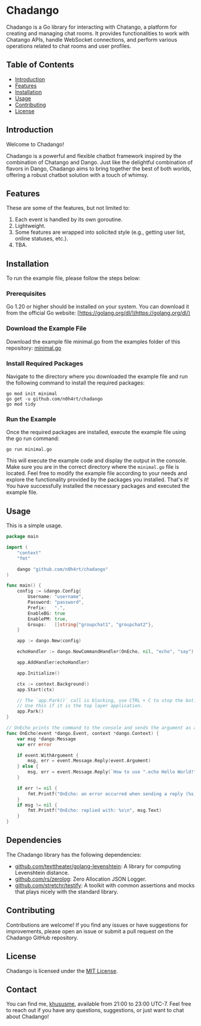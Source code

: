 # Chadango
Chadango is a Go library for interacting with Chatango, a platform for creating and managing chat rooms. It provides functionalities to work with Chatango APIs, handle WebSocket connections, and perform various operations related to chat rooms and user profiles.

## Table of Contents
- [Introduction](#introduction)
- [Features](#features)
- [Installation](#installation)
- [Usage](#usage)
- [Contributing](#contributing)
- [License](#license)

## Introduction
Welcome to Chadango!

Chadango is a powerful and flexible chatbot framework inspired by the combination of Chatango and Dango. Just like the delightful combination of flavors in Dango, Chadango aims to bring together the best of both worlds, offering a robust chatbot solution with a touch of whimsy.

## Features
These are some of the features, but not limited to:
1. Each event is handled by its own goroutine.
2. Lightweight.
3. Some features are wrapped into solicited style (e.g., getting user list, online statuses, etc.).
4. TBA.

## Installation
To run the example file, please follow the steps below:

### Prerequisites
Go 1.20 or higher should be installed on your system. You can download it from the official Go website: [https://golang.org/dl/](https://golang.org/dl/)

### Download the Example File
Download the example file minimal.go from the examples folder of this repository: [minimal.go](https://raw.githubusercontent.com/n0h4rt/chadango/master/examples/minimal/minimal.go)

### Install Required Packages
Navigate to the directory where you downloaded the example file and run the following command to install the required packages:

```shell
go mod init minimal
go get -u github.com/n0h4rt/chadango
go mod tidy
```

### Run the Example
Once the required packages are installed, execute the example file using the go run command:

```shell
go run minimal.go
```

This will execute the example code and display the output in the console.
Make sure you are in the correct directory where the `minimal.go` file is located.
Feel free to modify the example file according to your needs and explore the functionality provided by the packages you installed.
That's it! You have successfully installed the necessary packages and executed the example file.

## Usage
This is a simple usage.

```go
package main

import (
	"context"
	"fmt"

	dango "github.com/n0h4rt/chadango"
)

func main() {
	config := &dango.Config{
		Username: "username",
		Password: "password",
		Prefix:   ".",
		EnableBG: true
		EnablePM: true,
		Groups:   []string{"groupchat1", "groupchat2"},
	}

	app := dango.New(config)

	echoHandler := dango.NewCommandHandler(OnEcho, nil, "echo", "say")

	app.AddHandler(echoHandler)

	app.Initialize()

	ctx := context.Background()
	app.Start(ctx)

	// The `app.Park()` call is blocking, use CTRL + C to stop the bot.
	// Use this if it is the top layer application.
	app.Park()
}

// OnEcho prints the command to the console and sends the argument as a reply.
func OnEcho(event *dango.Event, context *dango.Context) {
	var msg *dango.Message
	var err error

	if event.WithArgument {
		msg, err = event.Message.Reply(event.Argument)
	} else {
		msg, err = event.Message.Reply(`How to use ".echo Hello World!"`)
	}

	if err != nil {
		fmt.Printf("OnEcho: an error occurred when sending a reply (%s)\n", err)
	}
	if msg != nil {
		fmt.Printf("OnEcho: replied with: %s\n", msg.Text)
	}
}
```

## Dependencies
The Chadango library has the following dependencies:
- [github.com/texttheater/golang-levenshtein](https://github.com/texttheater/golang-levenshtein): A library for computing Levenshtein distance.
- [github.com/rs/zerolog](https://github.com/rs/zerolog): Zero Allocation JSON Logger.
- [github.com/stretchr/testify](https://github.com/stretchr/testify): A toolkit with common assertions and mocks that plays nicely with the standard library.

## Contributing
Contributions are welcome! If you find any issues or have suggestions for improvements, please open an issue or submit a pull request on the Chadango GitHub repository.

## License
Chadango is licensed under the [MIT License](https://opensource.org/license/mit/).

## Contact
You can find me, [khususme](https://khususme.chatango.com), available from 21:00 to 23:00 UTC-7. Feel free to reach out if you have any questions, suggestions, or just want to chat about Chadango!
